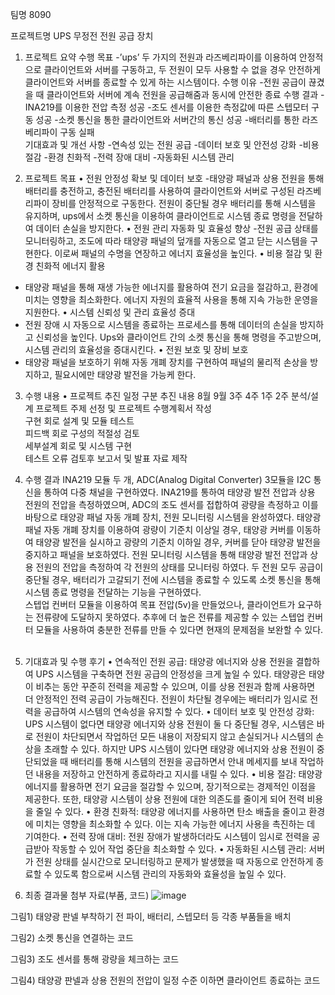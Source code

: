 팀명	8090

프로젝트명	UPS 무정전 전원 공급 장치

1. 프로젝트 요약
수행 목표
-’ups’ 두 가지의 전원과 라즈베리파이를 이용하여 안정적으로 클라이언트와 서버를 구동하고, 두 전원이 모두 사용할 수 없을 경우 안전하게 클라이언트와 서버를 종료할 수 있게 하는 시스템이다.
수행 이유
-전원 공급이 끊겼을 때 클라이언트와 서버에 계속 전원을 공급해줌과 동시에 안전한 종료
수행 결과
-INA219를 이용한 전압 측정 성공
-조도 센서를 이용한 측정값에 따른 스텝모터 구동 성공
-소켓 통신을 통한 클라이언트와 서버간의 통신 성공
-배터리를 통한 라즈베리파이 구동 실패	
기대효과 및 개선 사항
-연속성 있는 전원 공급
-데이터 보호 및 안전성 강화
-비용 절감
-환경 친화적
-전력 장애 대비
-자동화된 시스템 관리


2. 프로젝트 목표
•	전원 안정성 확보 및 데이터 보호
-태양광 패널과 상용 전원을 통해 배터리를 충전하고, 충전된 배터리를 사용하여 클라이언트와 서버로 구성된 라즈베리파이 장비를 안정적으로 구동한다. 전원이 중단될 경우 배터리를 통해 시스템을 유지하며, ups에서 소켓 통신을 이용하여 클라이언트로 시스템 종료 명령을 전달하여 데이터 손실을 방지한다.
•	전원 관리 자동화 및 효율성 향상
-전원 공급 상태를 모니터링하고, 조도에 따라 태양광 패널의 덮개를 자동으로 열고 닫는 시스템을 구현한다. 이로써 패널의 수명을 연장하고 에너지 효율성을 높인다.
•	비용 절감 및 환경 친화적 에너지 활용
- 태양광 패널을 통해 재생 가능한 에너지를 활용하여 전기 요금을 절감하고, 환경에 미치는 영향을 최소화한다. 에너지 자원의 효율적 사용을 통해 지속 가능한 운영을 지원한다.
•	시스템 신뢰성 및 관리 효율성 증대
- 전원 장애 시 자동으로 시스템을 종료하는 프로세스를 통해 데이터의 손실을 방지하고 신뢰성을 높인다. Ups와 클라이언트 간의 소켓 통신을 통해 명령을 주고받으며, 시스템 관리의 효율성을 증대시킨다.
•	전원 보호 및 장비 보호
- 태양광 패널을 보호하기 위해 자동 개폐 장치를 구현하여 패널의 물리적 손상을 방지하고, 필요시에만 태양광 발전을 가능케 한다.
 
3. 수행 내용
•	프로젝트 추진 일정
구분	추진 내용
	8월	9월
		3주	4주	1주	2주
분석/설계	프로젝트 주제 선정 및 
프로젝트 수행계획서 작성				
구현	회로 설계 및 모듈 테스트				
피드백	회로 구성의 적절성 검토				
세부설계	회로 및 시스템 구현				
테스트	오류 검토후 보고서 및 발표 자료 제작				

4. 수행 결과
INA219 모듈 두 개, ADC(Analog Digital Converter) 3모듈을 I2C 통신을 통하여 다중 채널을 구현하였다. INA219를 통하여 태양광 발전 전압과 상용 전원의 전압을 측정하였으며, ADC의 조도 센서를 접합하여 광량을 측정하고 이를 바탕으로 태양광 패널 자동 개폐 장치, 전원 모니터링 시스템을 완성하였다.
태양광 패널 자동 개폐 장치를 이용하여 광량이 기준치 이상일 경우, 태양광 커버를 이동하여 태양광 발전을 실시하고 광량의 기준치 이하일 경우, 커버를 닫아 태양광 발전을 중지하고 패널을 보호하였다.
전원 모니터링 시스템을 통해 태양광 발전 전압과 상용 전원의 전압을 측정하여 각 전원의 상태를 모니터링 하였다. 두 전원 모두 공급이 중단될 경우, 배터리가 고갈되기 전에 시스템을 종료할 수 있도록 소켓 통신을 통해 시스템 종료 명령을 전달하는 기능을 구현하였다.   
스텝업 컨버터 모듈을 이용하여 목표 전압(5v)을 만들었으나, 클라이언트가 요구하는 전류량에 도달하지 못하였다. 추후에 더 높은 전류를 제공할 수 있는 스텝업 컨버터 모듈을 사용하여 충분한 전류를 만들 수 있다면  현재의 문제점을 보완할 수 있다. 
 
5. 기대효과 및 수행 후기
•	연속적인 전원 공급: 태양광 에너지와 상용 전원을 결합하여 UPS 시스템을 구축하면 전원 공급의 안정성을 크게 높일 수 있다. 태양광은 태양이 비추는 동안 꾸준히 전력을 제공할 수 있으며, 이를 상용 전원과 함께 사용하면 더 안정적인 전력 공급이 가능해진다. 전원이 차단될 경우에는 배터리가 임시로 전력을 공급하여 시스템의 연속성을 유지할 수 있다.
•	데이터 보호 및 안전성 강화: UPS 시스템이 없다면 태양광 에너지와 상용 전원이 둘 다 중단될 경우, 시스템은 바로 전원이 차단되면서 작업하던 모든 내용이 저장되지 않고 손실되거나 시스템의 손상을 초래할 수 있다. 하지만 UPS 시스템이 있다면 태양광 에너지와 상용 전원이 중단되었을 때 배터리를 통해 시스템의 전원을 공급하면서 안내 메세지를 보내 작업하던 내용을 저장하고 안전하게 종료하라고 지시를 내릴 수 있다. 
•	비용 절감: 태양광 에너지를 활용하면 전기 요금을 절감할 수 있으며, 장기적으로는 경제적인 이점을 제공한다. 또한, 태양광 시스템이 상용 전원에 대한 의존도를 줄이게 되어 전력 비용을 줄일 수 있다.
•	환경 친화적: 태양광 에너지를 사용하면 탄소 배출을 줄이고 환경에 미치는 영향을 최소화할 수 있다. 이는 지속 가능한 에너지 사용을 촉진하는 데 기여한다.
•	전력 장애 대비: 전원 장애가 발생하더라도 시스템이 임시로 전력을 공급받아 작동할 수 있어 작업 중단을 최소화할 수 있다.
•	자동화된 시스템 관리: 서버가 전원 상태를 실시간으로 모니터링하고 문제가 발생했을 때 자동으로 안전하게 종료할 수 있도록 함으로써 시스템 관리의 자동화와 효율성을 높일 수 있다.
 
6. 최종 결과물 첨부 자료(부품, 코드)
 ![image](https://github.com/user-attachments/assets/2fe470d6-b501-42ea-8e91-b493e2023e1f)

그림1) 태양광 판넬 부착하기 전 파이, 배터리, 스텝모터 등 각종 부품들을 배치
 
그림2) 소켓 통신을 연결하는 코드
 
그림3) 조도 센서를 통해 광량을 체크하는 코드
 
그림4) 태양광 판넬과 상용 전원의 전압이 일정 수준 이하면 클라이언트 종료하는 코드
